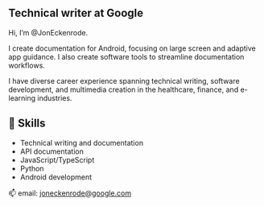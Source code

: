 ## Technical writer at Google

Hi, I’m @JonEckenrode.

I create documentation for Android, focusing on large screen and adaptive app guidance. I also create software tools to streamline documentation workflows.

I have diverse career experience spanning technical writing, software development, and multimedia creation in the healthcare, finance, and e-learning industries.

## 🔧 Skills

- Technical writing and documentation
- API documentation
- JavaScript/TypeScript
- Python
- Android development

📫 email: joneckenrode@google.com
